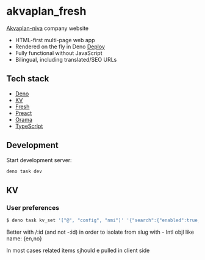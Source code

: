 # akvaplan_fresh

[Akvaplan-niva](https://akvaplan.no/) company website

- HTML-first multi-page web app
- Rendered on the fly in Deno [Deploy](https://deno.com/deploy/)
- Fully functional without JavaScript
- Bilingual, including translated/SEO URLs

## Tech stack

- [Deno](https://deno.land/)
- [KV](https://deno.com/kv/)
- [Fresh](https://fresh.deno.dev/)
- [Preact](https://preactjs.com/)
- [Orama](https://oramasearch.com/)
- [TypeScript](https://www.typescriptlang.org/)

## Development

Start development server:

```sh
deno task dev
```

## KV

### User preferences

```sh
$ deno task kv_set '["@", "config", "nmi"]' '{"search":{"enabled":true,"exclude":["person","pubs"]},"cristin":{"enabled":true}}'
```

Better with /:id (and not -:id) in order to isolate from slug with - Intl objl
like name: {en,no}

In most cases related items sjhould e pulled in client side
